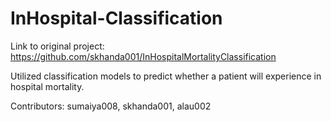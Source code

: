 # InHospital-Classification

Link to original project: https://github.com/skhanda001/InHospitalMortalityClassification

Utilized classification models to predict whether a patient will experience in hospital mortality. 

Contributors: sumaiya008, skhanda001, alau002

